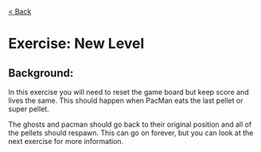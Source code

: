 [< Back](../README.md)

# Exercise: New Level

## Background:

In this exercise you will need to reset the game board but keep score and lives the same. This should happen when PacMan
eats the last pellet or super pellet.

The ghosts and pacman should go back to their original position and all of the pellets should respawn. This can go on
forever, but you can look at the next exercise for more information.
